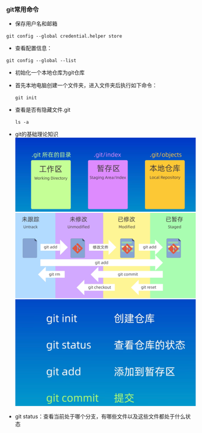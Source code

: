 ### git常用命令
- 保存用户名和邮箱

`git config --global credential.helper store`
- 查看配置信息：

`git config --global --list`
- 初始化一个本地仓库为git仓库
- 首先本地电脑创建一个文件夹，进入文件夹后执行如下命令：

    `git init`
- 查看是否有隐藏文件.git
  
    `ls -a` 
- git的基础理论知识
![img.png](img.png)
![img_1.png](img_1.png)
![img_2.png](img_2.png)
- git status：查看当前处于哪个分支，有哪些文件以及这些文件都处于什么状态
